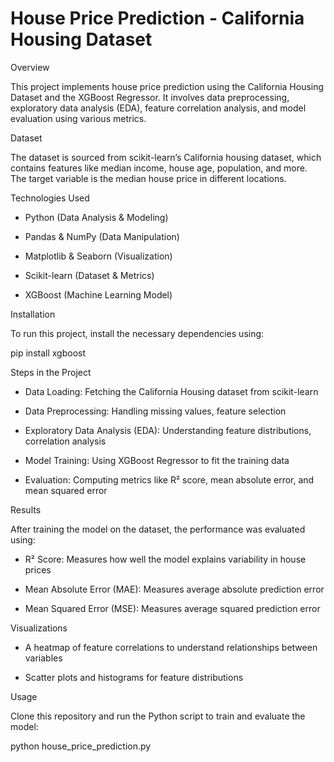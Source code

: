 # House Price Prediction - California Housing Dataset

Overview

This project implements house price prediction using the California Housing Dataset and the XGBoost Regressor. It involves data preprocessing, exploratory data analysis (EDA), feature correlation analysis, and model evaluation using various metrics.

Dataset

The dataset is sourced from scikit-learn’s California housing dataset, which contains features like median income, house age, population, and more. The target variable is the median house price in different locations.

Technologies Used

- Python (Data Analysis & Modeling)
  
- Pandas & NumPy (Data Manipulation)
  
- Matplotlib & Seaborn (Visualization)
  
- Scikit-learn (Dataset & Metrics)
  
- XGBoost (Machine Learning Model)

  
Installation

To run this project, install the necessary dependencies using:

pip install xgboost

Steps in the Project

- Data Loading: Fetching the California Housing dataset from scikit-learn
  
- Data Preprocessing: Handling missing values, feature selection
  
- Exploratory Data Analysis (EDA): Understanding feature distributions, correlation analysis
  
- Model Training: Using XGBoost Regressor to fit the training data
  
- Evaluation: Computing metrics like R² score, mean absolute error, and mean squared error
  
Results

After training the model on the dataset, the performance was evaluated using:

- R² Score: Measures how well the model explains variability in house prices
  
- Mean Absolute Error (MAE): Measures average absolute prediction error
  
- Mean Squared Error (MSE): Measures average squared prediction error
  
Visualizations

- A heatmap of feature correlations to understand relationships between variables
  
- Scatter plots and histograms for feature distributions
  
Usage

Clone this repository and run the Python script to train and evaluate the model:

python house_price_prediction.py


